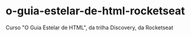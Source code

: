 # o-guia-estelar-de-html-rocketseat
Curso "O Guia Estelar de HTML", da trilha Discovery, da Rocketseat
